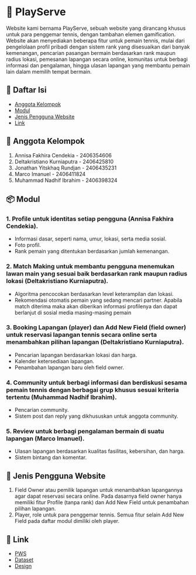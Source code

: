 # 🎾 PlayServe
Website kami bernama PlayServe, sebuah website yang dirancang khusus untuk para penggemar tennis, dengan tambahan elemen gamification. Website akan menyediakan beberapa fitur untuk pemain tennis, mulai dari pengelolaan profil pribadi dengan sistem rank yang disesuaikan dari banyak kemenangan, pencarian pasangan bermain berdasarkan rank maupun radius lokasi, pemesanan lapangan secara online, komunitas untuk berbagi informasi dan pengalaman, hingga ulasan lapangan yang membantu pemain lain dalam memilih tempat bermain.

## 📑 Daftar Isi
- [Anggota Kelompok](#anggota-kelompok)
- [Modul](#modul)
- [Jenis Pengguna Website](#jenis-pengguna-website)
- [Link](#link)

## 👥 Anggota Kelompok
1. Annisa Fakhira Cendekia - 2406354606
2. Deltakristiano Kurniaputra - 2406425810
3. Jonathan Yitskhaq Rundjan - 2406435231
4. Marco Imanuel - 2406411824
5. Muhammad Nadhif Ibrahim - 2406398324

## 📦 Modul

### 1. Profile untuk identitas setiap pengguna (Annisa Fakhira Cendekia).
- Informasi dasar, seperti nama, umur, lokasi, serta media sosial.
- Foto profil.
- Rank pemain yang ditentukan berdasarkan jumlah kemenangan.

### 2. Match Making untuk membantu pengguna menemukan lawan main yang sesuai baik berdasarkan rank maupun radius lokasi (Deltakristiano Kurniaputra).  
- Algoritma pencocokan berdasarkan level keterampilan dan lokasi.
- Rekomendasi otomatis pemain yang sedang mencari partner. Apabila match diterima maka akan diberikan informasi profilenya dan dapat berlanjut di sosial media masing-masing pemain

### 3. Booking Lapangan (player) dan Add New Field (field owner) untuk reservasi lapangan tennis secara online serta menambahkan pilihan lapangan (Deltakristiano Kurniaputra).
- Pencarian lapangan berdasarkan lokasi dan harga.
- Kalender ketersediaan lapangan.
- Penambahan lapangan baru oleh field owner.

### 4. Community untuk berbagi informasi dan berdiskusi sesama pemain tennis dengan berbagai grup khusus sesuai kriteria tertentu (Muhammad Nadhif Ibrahim).
- Pencarian community.
- Sistem post dan reply yang dikhususkan untuk anggota community.

### 5. Review untuk berbagi pengalaman bermain di suatu lapangan (Marco Imanuel).
- Ulasan lapangan berdasarkan kualitas fasilitas, kebersihan, dan harga.
- Sistem bintang dan komentar.

## 👤 Jenis Pengguna Website
1. Field Owner atau pemilik lapangan untuk menambahkan lapangannya agar dapat reservasi secara online. Pada dasarnya field owner hanya memiliki fitur Profile (tanpa rank) dan Add New Field untuk penambahan pilihan lapangan.
2. Player, role untuk para penggemar tennis. Semua fitur selain Add New Field pada daftar modul dimiliki oleh player.

## 🔗 Link
- [PWS](https://pbp.cs.ui.ac.id/jonathan.yitskhaq/PlayServe)
- [Dataset](#)
- [Design](https://www.figma.com/design/Ov2RsMYx9U1vhZXtw1lSY4/UI-UX-WEB?node-id=0-1&t=r3axZEDkETmZLSoK-1)
